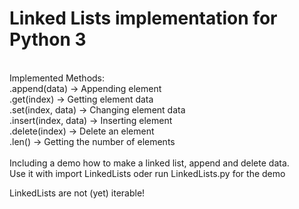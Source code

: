 # Linked Lists implementation for Python 3<br>
<br>
Implemented Methods:<br>
.append(data)          -> Appending element<br>
.get(index)                 -> Getting element data<br>
.set(index, data)      -> Changing element data<br>
.insert(index, data)   -> Inserting element<br>
.delete(index)    -> Delete an element<br>
.len()            -> Getting the number of elements<br>
<br>
Including a demo how to make a linked list, append and delete data.<br>
Use it with import LinkedLists oder run LinkedLists.py for the demo

LinkedLists are not (yet) iterable!
